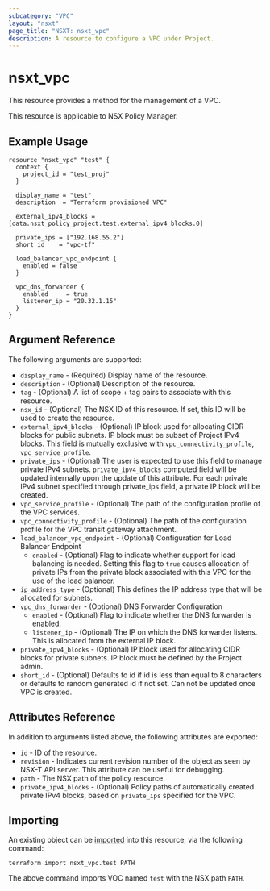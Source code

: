```yaml
---
subcategory: "VPC"
layout: "nsxt"
page_title: "NSXT: nsxt_vpc"
description: A resource to configure a VPC under Project.
---
```


# nsxt_vpc

This resource provides a method for the management of a VPC.

This resource is applicable to NSX Policy Manager.

## Example Usage

```hcl
resource "nsxt_vpc" "test" {
  context {
    project_id = "test_proj"
  }

  display_name = "test"
  description  = "Terraform provisioned VPC"

  external_ipv4_blocks = [data.nsxt_policy_project.test.external_ipv4_blocks.0]

  private_ips = ["192.168.55.2"]
  short_id    = "vpc-tf"

  load_balancer_vpc_endpoint {
    enabled = false
  }

  vpc_dns_forwarder {
    enabled     = true
    listener_ip = "20.32.1.15"
  }
}
```

## Argument Reference

The following arguments are supported:

* `display_name` - (Required) Display name of the resource.
* `description` - (Optional) Description of the resource.
* `tag` - (Optional) A list of scope + tag pairs to associate with this resource.
* `nsx_id` - (Optional) The NSX ID of this resource. If set, this ID will be used to create the resource.
* `external_ipv4_blocks` - (Optional) IP block used for allocating CIDR blocks for public subnets. IP block must be subset of Project IPv4 blocks. This field is mutually exclusive with `vpc_connectivity_profile`, `vpc_service_profile`.
* `private_ips` - (Optional) The user is expected to use this field to manage private IPv4 subnets. `private_ipv4_blocks` computed field will be updated internally upon the update of this attribute. For each private IPv4 subnet specified through private_ips field, a private IP block will be created.
* `vpc_service_profile` - (Optional) The path of the configuration profile of the VPC services.
* `vpc_connectivity_profile` - (Optional) The path of the configuration profile for the VPC transit gateway attachment.
* `load_balancer_vpc_endpoint` - (Optional) Configuration for Load Balancer Endpoint
  * `enabled` - (Optional) Flag to indicate whether support for load balancing is needed. Setting this flag to `true` causes allocation of private IPs from the private block associated with this VPC for the use of the load balancer.
* `ip_address_type` - (Optional) This defines the IP address type that will be allocated for subnets.
* `vpc_dns_forwarder` - (Optional) DNS Forwarder Configuration
  * `enabled` - (Optional) Flag to indicate whether the DNS forwarder is enabled.
  * `listener_ip` - (Optional) The IP on which the DNS forwarder listens. This is allocated from the external IP block.
* `private_ipv4_blocks` - (Optional) IP block used for allocating CIDR blocks for private subnets. IP block must be defined by the Project admin.
* `short_id` - (Optional) Defaults to id if id is less than equal to 8 characters or defaults to random generated id if not set. Can not be updated once VPC is created.


## Attributes Reference

In addition to arguments listed above, the following attributes are exported:

* `id` - ID of the resource.
* `revision` - Indicates current revision number of the object as seen by NSX-T API server. This attribute can be useful for debugging.
* `path` - The NSX path of the policy resource.
* `private_ipv4_blocks` - (Optional) Policy paths of automatically created private IPv4 blocks, based on `private_ips` specified for the VPC. 

## Importing

An existing object can be [imported][docs-import] into this resource, via the following command:

[docs-import]: https://www.terraform.io/cli/import

```
terraform import nsxt_vpc.test PATH
```

The above command imports VOC named `test` with the NSX path `PATH`.
